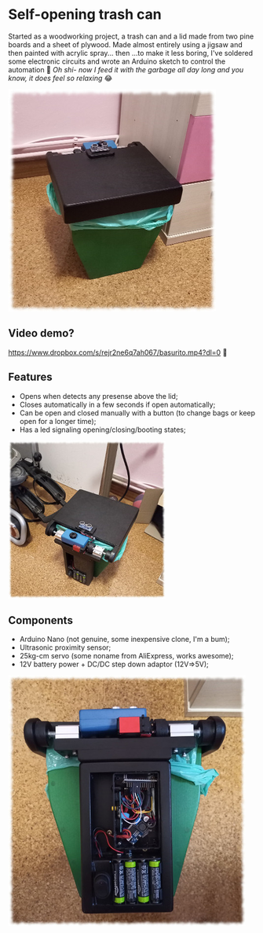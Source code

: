 # Self-opening trash can

Started as a woodworking project, a trash can and a lid made from two pine boards and a sheet of plywood. Made almost entirely using a jigsaw and then painted with acrylic spray... then ...to make it less boring, I've soldered some electronic circuits and wrote an Arduino sketch to control the automation :robot:
*Oh shi- now I feed it with the garbage all day long and you know, it does feel so relaxing* :joy:

![](front.jpg)

## Video demo?
https://www.dropbox.com/s/rejr2ne6q7ah067/basurito.mp4?dl=0 :movie_camera:

## Features

* Opens when detects any presense above the lid;
* Closes automatically in a few seconds if open automatically;
* Can be open and closed manually with a button (to change bags or keep open for a longer time);
* Has a led signaling opening/closing/booting states;

![](rear.jpg)

## Components

* Arduino Nano (not genuine, some inexpensive clone, I'm a bum);
* Ultrasonic proximity sensor;
* 25kg-cm servo (some noname from AliExpress, works awesome);
* 12V battery power + DC/DC step down adaptor (12V=>5V);

![](internal.jpg)
